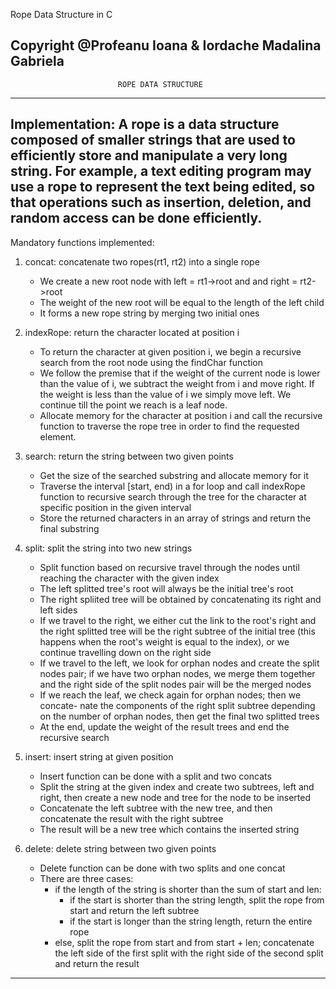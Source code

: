 Rope Data Structure in C

Copyright @Profeanu Ioana & Iordache Madalina Gabriela
-------------------------------------------------------------------------------
                            ROPE DATA STRUCTURE
-------------------------------------------------------------------------------
Implementation:
    A rope is a data structure composed of smaller strings that are used to 
efficiently store and manipulate a very long string. For example, a text
editing program may use a rope to represent the text being edited, so that
operations such as insertion, deletion, and random access can be done
efficiently.
-------------------------------------------------------------------------------
Mandatory functions implemented:

1. concat: concatenate two ropes(rt1, rt2) into a single rope
    - We create a new root node with left = rt1->root and and right = rt2->root
    - The weight of the new root will be equal to the length of the left child
    - It forms a new rope string by merging two initial ones


2. indexRope: return the character located at position i
    - To return the character at given position i, we begin a recursive search
from the root node using the findChar function 
    - We follow the premise that if the weight of the current node is lower
than the value of i, we subtract the weight from i and move right. If the
weight is less than the value of i we simply move left. We continue till the
point we reach is a leaf node.
    - Allocate memory for the character at position i and call the recursive
function to traverse the rope tree in order to find the requested element.


3. search: return the string between two given points
    - Get the size of the searched substring and allocate memory for it 
    - Traverse the interval [start, end) in a for loop and call indexRope 
function to recursive search through the tree for the character at specific
position in the given interval
    - Store the returned characters in an array of strings and return the final
substring


4. split: split the string into two new strings
    - Split function based on recursive travel through the nodes until reaching
the character with the given index
    - The left splitted tree's root will always be the initial tree's root
    - The right spliited tree will be obtained by concatenating its right and
left sides
    - If we travel to the right, we either cut the link to the root's right and
the right splitted tree will be the right subtree of the initial tree (this
happens when the root's weight is equal to the index), or we continue
travelling down on the right side
    - If we travel to the left, we look for orphan nodes and create the split
nodes pair; if we have two orphan nodes, we merge them together and the right
side of the split nodes pair will be the merged nodes
    - If we reach the leaf, we check again for orphan nodes; then we concate-
nate the components of the right split subtree depending on the number of
orphan nodes, then get the final two splitted trees
    - At the end, update the weight of the result trees and end the recursive
search


5. insert: insert string at given position
    - Insert function can be done with a split and two concats
    - Split the string at the given index and create two subtrees, left and
right, then create a new node and tree for the node to be inserted
    - Concatenate the left subtree with the new tree, and then concatenate the
result with the right subtree
    - The result will be a new tree which contains the inserted string


6. delete: delete string between two given points
    - Delete function can be done with two splits and one concat
    - There are three cases: 
        - if the length of the string is shorter than the sum of start
    and len:
            - if the start is shorter than the string length, split the rope
        from start and return the left subtree
            - if the start is longer than the string length, return the entire
        rope
        - else, split the rope from start and from start + len; concatenate
    the left side of the first split with the right side of the second
    split and return the result
-------------------------------------------------------------------------------  
